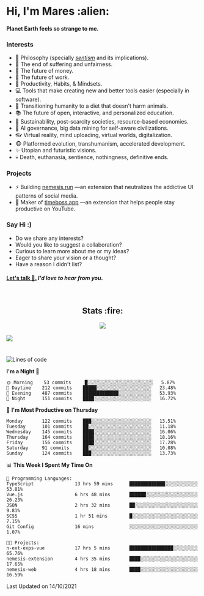<h1>Hi, I'm Mares :alien:</h1>

#### Planet Earth feels so strange to me.

### **Interests**

- 🌊 Philosophy (specially [_sentism_][sentismmedium] and its implications).
- 🎯 The end of suffering and unfairness.
- 💸 The future of money.
- 💼 The future of work.
- 🧠 Productivity, Habits, & Mindsets.
- 💻 Tools that make creating new and better tools easier (especially in software).
- 🥗 Transitioning humanity to a diet that doesn't harm animals.
- 📚 The future of open, interactive, and personalized education.
- 🌱 Sustainability, post-scarcity societies, resource-based economies.
- 🤖 AI governance, big data mining for self-aware civilizations.
- 👓 Virtual reality, mind uploading, virtual worlds, digitalization.
- 🐵 Platformed evolution, transhumanism, accelerated development.
- ✨ Utopian and futuristic visions.
- 💀 Death, euthanasia, sentience, nothingness, definitive ends.


### **Projects**

- ⚡ Building [nemesis.run](https://nemesis.run) —an extension that neutralizes the addictive UI patterns of social media.
- 💎 Maker of [timeboss.app](https://timeboss.app) —an extension that helps people stay productive on YouTube.


### **Say Hi :)**

- Do we share any interests?
- Would you like to suggest a collaboration?
- Curious to learn more about me or my ideas?
- Eager to share your vision or a thought?
- Have a reason I didn't list?

#### [Let's talk :wave:.](mailto:mareszhar@gmail.com) _I'd love to hear from you_.

[sentismmedium]: https://medium.com/@mareszhar/born-a-prisoner-a-reflection-about-life-its-struggles-and-a-plan-to-escape-d8566ce9b026

<br>

<h2 align="center">Stats :fire:</h2>

<div align="center">
  <img src="https://github-readme-streak-stats.herokuapp.com?user=mareszhar&theme=black-ice&hide_border=true&stroke=FFFFFF15&ring=DF8FFE&fire=DF8FFE&currStreakLabel=DF8FFE&background=1A232A&currStreakNum=86FFAB">
</div>

<!-- Add or remove this: &dates=B1AAB3FF at the end of the streak stats URL if they get bugged and aren't updating -->

<br>

<img src="https://activity-graph.herokuapp.com/graph?username=mareszhar&theme=nord&bg_color=00000000&color=979797&line=DF8FFE&point=00000000&area=true&hide_border=true">

<br>

<h1></h1>

<!--START_SECTION:waka-->
![Lines of code](https://img.shields.io/badge/From%20Hello%20World%20I%27ve%20Written-156595%20lines%20of%20code-blue)

**I'm a Night 🦉** 

```text
🌞 Morning    53 commits     █░░░░░░░░░░░░░░░░░░░░░░░░   5.87% 
🌆 Daytime    212 commits    █████░░░░░░░░░░░░░░░░░░░░   23.48% 
🌃 Evening    487 commits    █████████████░░░░░░░░░░░░   53.93% 
🌙 Night      151 commits    ████░░░░░░░░░░░░░░░░░░░░░   16.72%

```
📅 **I'm Most Productive on Thursday** 

```text
Monday       122 commits    ███░░░░░░░░░░░░░░░░░░░░░░   13.51% 
Tuesday      101 commits    ██░░░░░░░░░░░░░░░░░░░░░░░   11.18% 
Wednesday    145 commits    ████░░░░░░░░░░░░░░░░░░░░░   16.06% 
Thursday     164 commits    ████░░░░░░░░░░░░░░░░░░░░░   18.16% 
Friday       156 commits    ████░░░░░░░░░░░░░░░░░░░░░   17.28% 
Saturday     91 commits     ██░░░░░░░░░░░░░░░░░░░░░░░   10.08% 
Sunday       124 commits    ███░░░░░░░░░░░░░░░░░░░░░░   13.73%

```


📊 **This Week I Spent My Time On** 

```text
💬 Programming Languages: 
TypeScript               13 hrs 59 mins      █████████████░░░░░░░░░░░░   53.81% 
Vue.js                   6 hrs 48 mins       ██████░░░░░░░░░░░░░░░░░░░   26.23% 
JSON                     2 hrs 32 mins       ██░░░░░░░░░░░░░░░░░░░░░░░   9.81% 
SCSS                     1 hr 51 mins        █░░░░░░░░░░░░░░░░░░░░░░░░   7.15% 
Git Config               16 mins             ░░░░░░░░░░░░░░░░░░░░░░░░░   1.07%

🐱‍💻 Projects: 
n-ext-exps-vue           17 hrs 5 mins       ████████████████░░░░░░░░░   65.76% 
nemesis-extension        4 hrs 35 mins       ████░░░░░░░░░░░░░░░░░░░░░   17.65% 
nemesis-web              4 hrs 18 mins       ████░░░░░░░░░░░░░░░░░░░░░   16.59%

```


 Last Updated on 14/10/2021
<!--END_SECTION:waka-->

